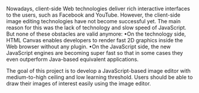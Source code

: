 Nowadays, client-side Web technologies deliver rich interactive interfaces to the users, such as Facebook and YouTube.
However, the client-side image editing technologies have not become successful yet. The main reason for this was the lack
of technology and slow speed of JavaScript. But none of these obstacles are valid anymore:
•On the technology side, HTML Canvas enables developers to render fast 2D graphics inside the Web browser
without any plugin.
•On the JavaScript side, the new JavaScript engines are becoming super fast so that in some cases they even
outperform Java-based equivalent applications.

The goal of this project is to develop a JavaScript-based image editor with medium-to-high ceiling and low learning
threshold. Users should be able to draw their images of interest easily using the image editor.